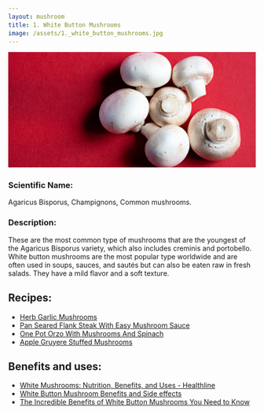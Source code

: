 ```yaml
---
layout: mushroom
title: 1. White Button Mushrooms
image: /assets/1._white_button_mushrooms.jpg
---
```


![1. White Button Mushrooms](../assets/1._white_button_mushrooms.jpg)

### Scientific Name:
Agaricus Bisporus, Champignons, Common mushrooms.

### Description:
These are the most common type of mushrooms that are the youngest of the Agaricus Bisporus variety, which also includes creminis and portobello. White button mushrooms are the most popular type worldwide and are often used in soups, sauces, and sautés but can also be eaten raw in fresh salads. They have a mild flavor and a soft texture.

## Recipes:
- [Herb Garlic Mushrooms](https://www.sidechef.com/de/recipes/19907/herb_garlic_mushrooms/)
- [Pan Seared Flank Steak With Easy Mushroom Sauce](https://www.sidechef.com/de/recipes/106133/pan_seared_flank_steak_with_easy_mushroom_sauce/)
- [One Pot Orzo With Mushrooms And Spinach](https://www.sidechef.com/de/recipes/67625/one_pot_orzo_with_mushrooms_and_spinach/)
- [Apple Gruyere Stuffed Mushrooms](https://www.sidechef.com/de/recipes/5253/apple_gruyere_stuffed_mushrooms/)

## Benefits and uses:
- [White Mushrooms: Nutrition, Benefits, and Uses - Healthline](https://www.healthline.com/nutrition/white-mushroom-nutrition)
- [White Button Mushroom Benefits and Side effects](https://foodthesis.com/white-button-mushroom-health-benefits-and-side-effects/)
- [The Incredible Benefits of White Button Mushrooms You Need to Know](https://mushroomcove.com/mushroom-health-benefits/benefits-of-white-button-mushrooms/)
